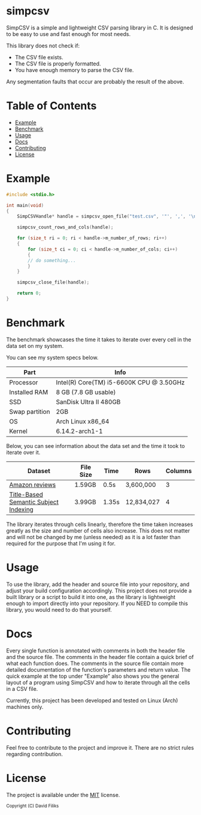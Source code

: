 # simpcsv

SimpCSV is a simple and lightweight CSV parsing library in C. It is designed to be easy to use and fast enough for most needs.

This library does not check if:
- The CSV file exists.
- The CSV file is properly formatted.
- You have enough memory to parse the CSV file.

Any segmentation faults that occur are probably the result of the above.

# Table of Contents

*    [Example](#example)
*    [Benchmark](#benchmark)
*    [Usage](#usage)
*    [Docs](#docs)
*    [Contributing](#contributing)
*    [License](#license)

# Example

```c
#include <stdio.h>

int main(void)
{
    SimpCSVHandle* handle = simpcsv_open_file("test.csv", '"', ',', '\n');

    simpcsv_count_rows_and_cols(handle);

    for (size_t ri = 0; ri < handle->m_number_of_rows; ri++)
    {
        for (size_t ci = 0; ci < handle->m_number_of_cols; ci++)
        {
        // do something...
        }
    }

    simpcsv_close_file(handle);

    return 0;
}
```

# Benchmark

The benchmark showcases the time it takes to iterate over every cell in the data set on my system.

You can see my system specs below.

| Part            | Info                                      |
| --------------- | ----------------------------------------- |
| Processor       | Intel(R) Core(TM) i5-6600K CPU @ 3.50GHz  |
| Installed RAM   | 8 GB (7.8 GB usable)                      |
| SSD             | SanDisk Ultra II 480GB                    |
| Swap partition  | 2GB                                       |
| OS              | Arch Linux x86_64                         |
| Kernel          | 6.14.2-arch1-1                            |

Below, you can see information about the data set and the time it took to iterate over it.

| Dataset                                                                                                                                                                      | File Size | Time   | Rows       | Columns |
| ---------------------------------------------------------------------------------------------------------------------------------------------------------------------------- | --------- | ------ | ---------- | ------- |
| [Amazon reviews](https://www.kaggle.com/datasets/kritanjalijain/amazon-reviews?select=train.csv)                                                                             | 1.59GB    | 0.5s   | 3,600,000  | 3       |
| [Title-Based Semantic Subject Indexing](https://www.kaggle.com/datasets/hsrobo/titlebased-semantic-subject-indexing?select=pubmed.csv)                                       | 3.99GB    | 1.35s  | 12,834,027 | 4       |

The library iterates through cells linearly, therefore the time taken increases greatly as the size and number of cells also increase.
This does not matter and will not be changed by me (unless needed) as it is a lot faster than required for the purpose that I'm using it for.

# Usage

To use the library, add the header and source file into your repository, and adjust your build configuration accordingly. 
This project does not provide a built library or a script to build it into one, as the library is lightweight enough to import directly into your repository.
If you NEED to compile this library, you would need to do that yourself.

# Docs

Every single function is annotated with comments in both the header file and the source file. The comments in the header file contain a quick brief of what each function does. The comments in the source file
contain more detailed documentation of the function's parameters and return value. The quick example at the top under "Example" also shows you the general layout of a program using SimpCSV and how to iterate through all the cells in a CSV file.

Currently, this project has been developed and tested on Linux (Arch) machines only.

# Contributing

Feel free to contribute to the project and improve it. There are no strict rules regarding contribution.

# License

The project is available under the [MIT](https://opensource.org/licenses/MIT) license.

<sub> Copyright (C) David Filiks </sub>

